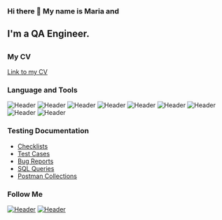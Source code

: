 ### Hi there 👋 My name is Maria and
## I'm a QA Engineer.
## 
### My CV
[Link to my CV](https://drive.google.com/file/d/1rftoldLs-Z-0yGDer6X7L6ZRlAXpuiSn/view?usp=sharing)


### Language and Tools
![Header](https://img.shields.io/badge/Jira-090909?style=for-the-badge&logo=jira&logoColor=136be1)
![Header](https://img.shields.io/badge/Postman-090909?style=for-the-badge&logo=postman&logoColor=f76935)
![Header](https://img.shields.io/badge/Github-090909?style=for-the-badge&logo=github&logoColor=8cc4d7)
![Header](https://img.shields.io/badge/SQL-090909?style=for-the-badge&logo=mysql&logoColor=00618a)
![Header](https://img.shields.io/badge/DevTools-090909?style=for-the-badge&logo=googlechrome&logoColor=2674f2)
![Header](https://img.shields.io/badge/TestRail-090909?style=for-the-badge&logo=&logoColor=71b556)
![Header](https://img.shields.io/badge/Fiddler-090909?style=for-the-badge&logo=fiddler&logoColor=8cc4d7)
![Header](https://img.shields.io/badge/CharlesProxy-090909?style=for-the-badge&logo=charlesproxy&logoColor=8cc4d7)
![Header](https://img.shields.io/badge/Bash-090909?style=for-the-badge&logo=bach&logoColor=8cc4d7)




### Testing Documentation

- [Checklists](https://github.com/MariVin9/Check-List)
- [Test Cases](https://github.com/MariVin9/Test-Cases)
- [Bug Reports](https://github.com/MariVin9/Bug-Reports)
- [SQL Queries](https://github.com/MariVin9/SQL-Queries)
- [Postman Collections](https://github.com/MariVin9/Postman-Collections)

### Follow Me
[![Header](https://img.shields.io/badge/Telegram-090909?style=for-the-badge&logo=telegram&logoColor=31a5db)](https://t.me/marie_smsp)
[![Header](https://img.shields.io/badge/Linkedin-090909?style=for-the-badge&logo=linkedin&logoColor=0073b1)](https://www.linkedin.com/in/maryv9/)
